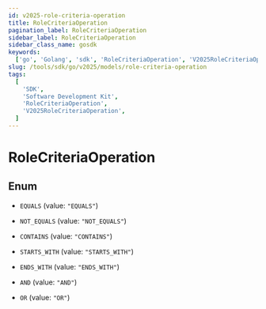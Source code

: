 ```yaml
---
id: v2025-role-criteria-operation
title: RoleCriteriaOperation
pagination_label: RoleCriteriaOperation
sidebar_label: RoleCriteriaOperation
sidebar_class_name: gosdk
keywords:
  ['go', 'Golang', 'sdk', 'RoleCriteriaOperation', 'V2025RoleCriteriaOperation']
slug: /tools/sdk/go/v2025/models/role-criteria-operation
tags:
  [
    'SDK',
    'Software Development Kit',
    'RoleCriteriaOperation',
    'V2025RoleCriteriaOperation',
  ]
---
```


# RoleCriteriaOperation

## Enum

- `EQUALS` (value: `"EQUALS"`)

- `NOT_EQUALS` (value: `"NOT_EQUALS"`)

- `CONTAINS` (value: `"CONTAINS"`)

- `STARTS_WITH` (value: `"STARTS_WITH"`)

- `ENDS_WITH` (value: `"ENDS_WITH"`)

- `AND` (value: `"AND"`)

- `OR` (value: `"OR"`)
